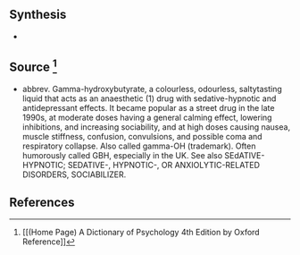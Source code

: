 ## Synthesis
- 
## Source [^1]
- abbrev. Gamma-hydroxybutyrate, a colourless, odourless, saltytasting liquid that acts as an anaesthetic (1) drug with sedative-hypnotic and antidepressant effects. It became popular as a street drug in the late 1990s, at moderate doses having a general calming effect, lowering inhibitions, and increasing sociability, and at high doses causing nausea, muscle stiffness, confusion, convulsions, and possible coma and respiratory collapse. Also called gamma-OH (trademark). Often humorously called GBH, especially in the UK. See also SEdATIVE-HYPNOTIC; SEDATIVE-, HYPNOTIC-, OR ANXIOLYTIC-RELATED DISORDERS, SOCIABILIZER.
## References

[^1]: [[(Home Page) A Dictionary of Psychology 4th Edition by Oxford Reference]]